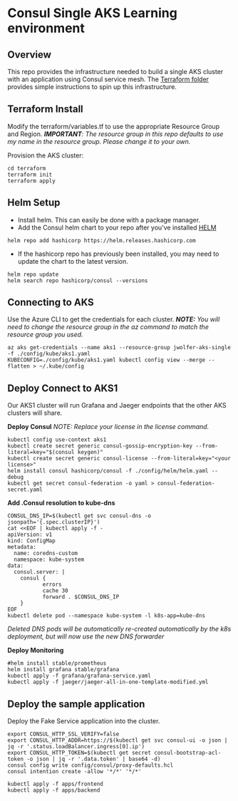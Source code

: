 # Consul Single AKS Learning environment

## Overview
This repo provides the infrastructure needed to build a single AKS cluster with an application using Consul service mesh.
The [Terraform folder](terraform) provides simple instructions to spin up this infrastructure.

## Terraform Install
Modify the terraform/variables.tf to use the appropriate Resource Group and Region.
***IMPORTANT**: The resource group in this repo defaults to use my name in the resource group. Please change it to your own.*

Provision the AKS cluster:
```
cd terraform
terraform init
terraform apply
```

## Helm Setup

 - Install helm. This can easily be done with a package manager.
 - Add the Consul helm chart to your repo after you've installed [HELM](https://helm.sh/docs/helm/helm_install/)

```
helm repo add hashicorp https://helm.releases.hashicorp.com
```

 - If the hashicorp repo has previously been installed, you may need to update the chart to the latest version.
```
helm repo update
helm search repo hashicorp/consul --versions
```
## Connecting to AKS

Use the Azure CLI to  get the credentials for each cluster.
***NOTE:** You will need to change the resource group in the az command to match the resource group you used.*

```
az aks get-credentials --name aks1 --resource-group jwolfer-aks-single -f ./config/kube/aks1.yaml
KUBECONFIG=./config/kube/aks1.yaml kubectl config view --merge --flatten > ~/.kube/config
```

## Deploy Connect to AKS1
Our AKS1 cluster will run Grafana and Jaeger endpoints that the other AKS clusters will share.

**Deploy Consul**
*NOTE: Replace your license in the license command.*

```
kubectl config use-context aks1
kubectl create secret generic consul-gossip-encryption-key --from-literal=key="$(consul keygen)"
kubectl create secret generic consul-license --from-literal=key="<your license>"
helm install consul hashicorp/consul -f ./config/helm/helm.yaml --debug
kubectl get secret consul-federation -o yaml > consul-federation-secret.yaml
```

**Add .Consul resolution to kube-dns**
```
CONSUL_DNS_IP=$(kubectl get svc consul-dns -o jsonpath='{.spec.clusterIP}')
cat <<EOF | kubectl apply -f -
apiVersion: v1
kind: ConfigMap
metadata:
  name: coredns-custom
  namespace: kube-system
data:
  consul.server: |
    consul {
           errors
           cache 30
           forward . $CONSUL_DNS_IP
    }
EOF
kubectl delete pod --namespace kube-system -l k8s-app=kube-dns
```
*Deleted DNS pods will be automatically re-created automatically by the k8s deployment, but will now use the new DNS forwarder*

**Deploy Monitoring**

```
#helm install stable/prometheus
helm install grafana stable/grafana
kubectl apply -f grafana/grafana-service.yaml
kubectl apply -f jaeger/jaeger-all-in-one-template-modified.yml
```

## Deploy the sample application
Deploy the Fake Service application into the cluster.

```
export CONSUL_HTTP_SSL_VERIFY=false
export CONSUL_HTTP_ADDR=https://$(kubectl get svc consul-ui -o json | jq -r '.status.loadBalancer.ingress[0].ip')
export CONSUL_HTTP_TOKEN=$(kubectl get secret consul-bootstrap-acl-token -o json | jq -r '.data.token' | base64 -d)
consul config write config/consul/proxy-defaults.hcl
consul intention create -allow '*/*' '*/*'

kubectl apply -f apps/frontend
kubectl apply -f apps/backend
```